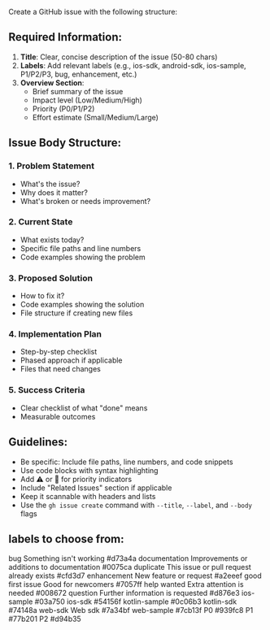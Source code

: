 Create a GitHub issue with the following structure:

## Required Information:
1. **Title**: Clear, concise description of the issue (50-80 chars)
2. **Labels**: Add relevant labels (e.g., ios-sdk, android-sdk, ios-sample, P1/P2/P3, bug, enhancement, etc.)
3. **Overview Section**:
   - Brief summary of the issue
   - Impact level (Low/Medium/High)
   - Priority (P0/P1/P2)
   - Effort estimate (Small/Medium/Large)

## Issue Body Structure:

### 1. Problem Statement
- What's the issue?
- Why does it matter?
- What's broken or needs improvement?

### 2. Current State
- What exists today?
- Specific file paths and line numbers
- Code examples showing the problem

### 3. Proposed Solution
- How to fix it?
- Code examples showing the solution
- File structure if creating new files

### 4. Implementation Plan
- Step-by-step checklist
- Phased approach if applicable
- Files that need changes

### 5. Success Criteria
- Clear checklist of what "done" means
- Measurable outcomes

## Guidelines:
- Be specific: Include file paths, line numbers, and code snippets
- Use code blocks with syntax highlighting
- Add ⚠️ or 🔵 for priority indicators
- Include "Related Issues" section if applicable
- Keep it scannable with headers and lists
- Use the `gh issue create` command with `--title`, `--label`, and `--body` flags

## labels to choose from:
bug	Something isn't working	#d73a4a
documentation	Improvements or additions to documentation	#0075ca
duplicate	This issue or pull request already exists	#cfd3d7
enhancement	New feature or request	#a2eeef
good first issue	Good for newcomers	#7057ff
help wanted	Extra attention is needed	#008672
question	Further information is requested	#d876e3
ios-sample		#03a750
ios-sdk		#54156f
kotlin-sample		#0c06b3
kotlin-sdk		#74148a
web-sdk	Web sdk	#7a34bf
web-sample		#7cb13f
P0		#939fc8
P1		#77b201
P2		#d94b35
